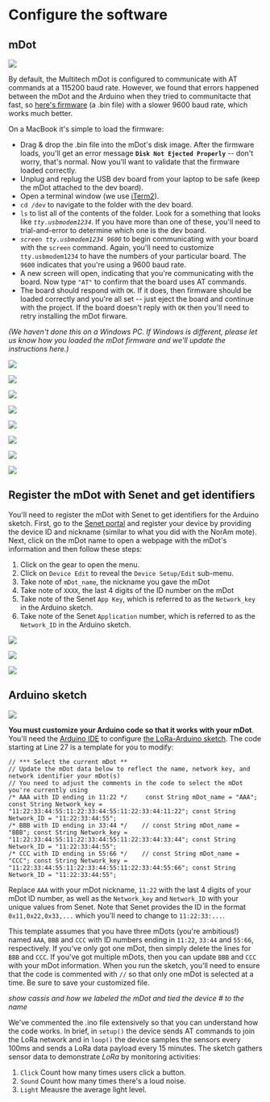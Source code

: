 # Configure the software

## mDot 
[ ![](assets/button_mDot_firmware.png) ](assets/mDot_9600_baud.bin?raw=true)  

By default, the Multitech mDot is configured to communicate with AT commands at a 115200 baud rate. However, we found that errors happened between the mDot and the Arduino when they tried to communitacte that fast, so [here's firmware](assets/mDot_9600_baud.bin?raw=true) (a .bin file) with a slower 9600 baud rate, which works much better.  

On a MacBook it's simple to load the firmware:   

* Drag & drop the .bin file into the mDot's disk image. After the firmware loads, you'll get an error message **`Disk Not Ejected Properly`** -- don't worry, that's normal. Now you'll want to validate that the firmware loaded correctly.  
* Unplug and replug the USB dev board from your laptop to be safe (keep the mDot attached to the dev board). 
* Open a terminal window (we use [iTerm2](https://www.iterm2.com/)). 
*  `cd /dev` to navigate to the folder with the dev board.
*  `ls` to list all of the contents of the folder. Look for a something that looks like *`tty.usbmodem1234`*. If you have more than one of these, you'll need to trial-and-error to determine which one is the dev board. 
*  _`screen tty.usbmodem1234 9600`_ to begin communicating with your board with the `screen` command. Again, you'll need to customize `tty.usbmodem1234` to have the numbers of your particular board.  The `9600` indicates that you're using a 9600 baud rate. 
*  A new screen will open, indicating that you're communicating with the board. Now type `"AT"` to confirm that the board uses AT commands.  
*  The board should respond with `OK`.  If it does, then firmware should be loaded correctly and you're all set -- just eject the board and continue with the project.  If the board doesn't reply with `OK` then you'll need to retry installing the mDot firware.  
 
_(We haven't done this on a Windows PC. If Windows is different, please let us know how you loaded the mDot firmware and we'll update the instructions here.)_ 
 
![](assets/mDot_dev_board.jpg)  

![](assets/usb_dev_board1.png)  

![](assets/usb_dev_board2.png)  

![](assets/term_img1.png)  

![](assets/term_img2.png)  
  
![](assets/term_img3.png)  
  
![](assets/term_img4.png)  
  
![](assets/term_img5.png)  
  
  
## Register the mDot with Senet and get identifiers
You'll need to register the mDot with Senet to get identifiers for the Arduino sketch.  First, go to the [Senet portal](https://portal.senetco.com/) and register your device by providing the device ID and nickname (similar to what you did with the NorAm mote). Next, click on the mDot name to open a webpage with the mDot's information and then follow these steps: 

1. Click on the gear to open the menu.
2. Click on `Device Edit` to reveal the `Device Setup/Edit` sub-menu.
3. Take note of `mDot_name`, the nickname you gave the mDot
4. Take note of `XXXX`, the last 4 digits of the ID number on the mDot
5. Take note of the Senet `App Key`, which is referred to as the `Network_key` in the Arduino sketch.
6. Take note of the Senet `Application` number, which is referred to as the `Network_ID` in the Arduino sketch. 

![](assets/Senet_select_device0.png)  
   
![](assets/Senet_menu12.png)

![](assets/Senet_register_mDot3456.png)


## Arduino sketch
[![](assets/button_LoRa_Arduino_sketch.png)](assets/LoRa_Arduino_quickstart_April2016.ino?raw=true)  

**You must customize your Arduino code so that it works with your mDot**.  You'll need the [Arduino IDE](https://www.arduino.cc/en/Main/Software) to configure [the LoRa-Arduino sketch](assets/LoRa_Arduino_quickstart_April2016.ino?raw=true).  The code starting at Line 27 is a template for you to modify: 

```Arduino
// *** Select the current mDot **
// Update the mDot data below to reflect the name, network key, and network identifier your mDot(s) 
// You need to adjust the comments in the code to select the mDot you're currently using
/* AAA with ID ending in 11:22 */     const String mDot_name = "AAA"; const String Network_key =  "11:22:33:44:55:11:22:33:44:55:11:22:33:44:11:22"; const String Network_ID = "11:22:33:44:55"; 
/* BBB with ID ending in 33:44 */    // const String mDot_name = "BBB"; const String Network_key = "11:22:33:44:55:11:22:33:44:55:11:22:33:44:33:44"; const String Network_ID = "11:22:33:44:55"; 
/* CCC with ID ending in 55:66 */    // const String mDot_name = "CCC"; const String Network_key = "11:22:33:44:55:11:22:33:44:55:11:22:33:44:55:66"; const String Network_ID = "11:22:33:44:55"; 
```

Replace `AAA` with your mDot nickname, `11:22` with the last 4 digits of your mDot ID number, as well as the `Network_key` and `Network_ID` with your unique values from Senet.  Note that Senet provides the ID in the format `0x11,0x22,0x33,...` which you'll need to change to `11:22:33:...`.

This template assumes that you have three mDots (you're ambitious!) named `AAA`, `BBB` and `CCC` with ID numbers ending in `11:22`, `33:44` and `55:66`, respectively.  If you've only got one mDot, then simply delete the lines for `BBB` and `CCC`. If you've got multiple mDots, then you can update `BBB` and `CCC` with your mDot information. When you run the sketch, you'll need to ensure that the code is commented with `//` so that only one mDot is selected at a time.  Be sure to save your customized file. 

*show cassis and how we labeled the mDot and tied the device # to the name*

We've commented the .ino file extensively so that you can understand how the code works.  In brief, in `setup()` the device sends AT commands to join the LoRa network and in `loop()` the device samples the sensors every 100ms and sends a LoRa data payload every 15 minutes.  The sketch gathers sensor data to demonstrate *LoRa* by monitoring activities:  

 1. `Click` Count how many times users click a button.  
 2. `Sound` Count how many times there's a loud noise.   
 3. `Light` Meausre the average light level.
